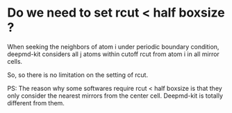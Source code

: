 # Do we need to set rcut < half boxsize ?

When seeking the neighbors of atom i under periodic boundary condition, deepmd-kit considers all j atoms within cutoff rcut from atom i in all mirror cells.

So, so there is no limitation on the setting of rcut.

PS: The reason why some softwares require rcut < half boxsize is that they only consider the nearest mirrors from the center cell. Deepmd-kit is totally different from them.
